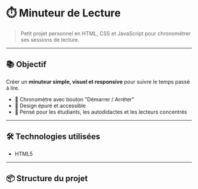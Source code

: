 # ⏱️ Minuteur de Lecture

> Petit projet personnel en HTML, CSS et JavaScript pour chronométrer ses sessions de lecture.

---

## 📚 Objectif

Créer un **minuteur simple, visuel et responsive** pour suivre le temps passé à lire.

- 🎯 Chronomètre avec bouton "Démarrer / Arrêter"
- 🌙 Design épuré et accessible
- 🧠 Pensé pour les étudiants, les autodidactes et les lecteurs concentrés

---

## 🛠️ Technologies utilisées

- HTML5

---

## 📦 Structure du projet

